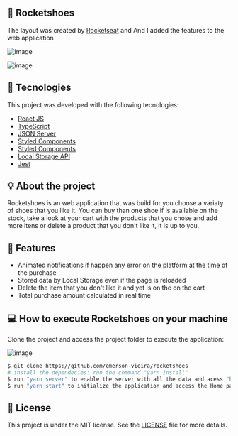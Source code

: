 ## 🔖 Rocketshoes
The layout was created by <a target="_blank" href="https://www.rocketseat.com.br">Rocketseat</a> and And I added the features to the web application

![image](https://user-images.githubusercontent.com/56702492/177892107-9e7f466b-2c48-4da7-a439-7de4fe9aede7.png)

![image](https://user-images.githubusercontent.com/56702492/177892150-241182b5-8db9-4b7e-99d2-505ab664d186.png)

## 🔧 Tecnologies

This project was developed with the following tecnologies:

- [React JS](https://reactjs.org)
- [TypeScript](https://www.typescriptlang.org/)
- [JSON Server](https://www.npmjs.com/package/json-server)
- [Styled Components](https://styled-components.com/)
- [Styled Components](https://styled-components.com/)
- [Local Storage API](https://developer.mozilla.org/en-US/docs/Web/API/Window/localStorage)
- [Jest](https://jestjs.io/)

## 💡 About the project 
Rocketshoes is an web application that was build for you choose a variaty of shoes that you like it. You can buy than one shoe if is available on the stock, take a look at your cart with the products that you chose and add more itens or delete a product that you don't like it, it is up to you.

## 🚀 Features
<ul>
  <li>
    Animated notifications if happen any error on the platform at the time of the purchase
  </li>
  <li>
    Stored data by Local Storage even if the page is reloaded
  </li>
  <li>
    Delete the item that you don't like it and yet is on the on the cart
  </li>
  <li>
    Total purchase amount calculated in real time
  </li>
</ul>

## 💻 How to execute Rocketshoes on your machine

Clone the project and access the project folder to execute the application:

![image](https://user-images.githubusercontent.com/56702492/177891992-d6a7fa54-a599-41e4-944a-c20efb46a569.png)

```bash
$ git clone https://github.com/emerson-vieira/rocketshoes
# install the dependecies: run the command "yarn install"
$ run "yarn server" to enable the server with all the data and acess "http://localhost/3333/stocks", also access "http://localhost/3333/products" to see the resources 
$ run "yarn start" to initialize the application and access the Home page "http://localhost/3333"
```


## 📝 License

This project is under the MIT license. See the [LICENSE](LICENSE.md) file for more details.
